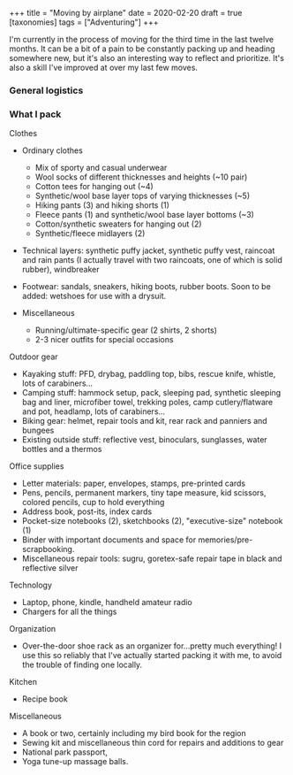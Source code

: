 +++
title = "Moving by airplane"
date = 2020-02-20
draft = true
[taxonomies]
tags = ["Adventuring"]
+++
<!-- wp:paragraph -->

I'm currently in the process of moving for the third time in the last twelve months. It can be a bit of a pain to be constantly packing up and heading somewhere new, but it's also an interesting way to reflect and prioritize. It's also a skill I've improved at over my last few moves.

<!-- /wp:paragraph -->

<!-- wp:heading {"level":3} -->

### General logistics

<!-- /wp:heading -->

<!-- wp:heading {"level":3} -->

### What I pack

<!-- /wp:heading -->

<!-- wp:paragraph -->

Clothes

<!-- /wp:paragraph -->

<!-- wp:list -->

- Ordinary clothes

  - Mix of sporty and casual underwear
  - Wool socks of different thicknesses and heights (~10 pair)
  - Cotton tees for hanging out (~4)
  - Synthetic/wool base layer tops of varying thicknesses (~5)
  - Hiking pants (3) and hiking shorts (1)
  - Fleece pants (1) and synthetic/wool base layer bottoms (~3)
  - Cotton/synthetic sweaters for hanging out (2)
  - Synthetic/fleece midlayers (2)

- Technical layers: synthetic puffy jacket, synthetic puffy vest, raincoat and rain pants (I actually travel with two raincoats, one of which is solid rubber), windbreaker

- Footwear: sandals, sneakers, hiking boots, rubber boots. Soon to be added: wetshoes for use with a drysuit.

- Miscellaneous

  - Running/ultimate-specific gear (2 shirts, 2 shorts)
  - 2-3 nicer outfits for special occasions

<!-- /wp:list -->

<!-- wp:paragraph -->

Outdoor gear

<!-- /wp:paragraph -->

<!-- wp:list -->

- Kayaking stuff: PFD, drybag, paddling top, bibs, rescue knife, whistle, lots of carabiners...
- Camping stuff: hammock setup, pack, sleeping pad, synthetic sleeping bag and liner, microfiber towel, trekking poles, camp cutlery/flatware and pot, headlamp, lots of carabiners...
- Biking gear: helmet, repair tools and kit, rear rack and panniers and bungees
- Existing outside stuff: reflective vest, binoculars, sunglasses, water bottles and a thermos

<!-- /wp:list -->

<!-- wp:paragraph -->

Office supplies

<!-- /wp:paragraph -->

<!-- wp:list -->

- Letter materials: paper, envelopes, stamps, pre-printed cards
- Pens, pencils, permanent markers, tiny tape measure, kid scissors, colored pencils, cup to hold everything
- Address book, post-its, index cards
- Pocket-size notebooks (2), sketchbooks (2), "executive-size" notebook (1)
- Binder with important documents and space for memories/pre-scrapbooking.
- Miscellaneous repair tools: sugru, goretex-safe repair tape in black and reflective silver

<!-- /wp:list -->

<!-- wp:paragraph -->

Technology

<!-- /wp:paragraph -->

<!-- wp:list -->

- Laptop, phone, kindle, handheld amateur radio
- Chargers for all the things

<!-- /wp:list -->

<!-- wp:paragraph -->

Organization

<!-- /wp:paragraph -->

<!-- wp:list -->

- Over-the-door shoe rack as an organizer for...pretty much everything! I use this so reliably that I've actually started packing it with me, to avoid the trouble of finding one locally.

<!-- /wp:list -->

<!-- wp:paragraph -->

Kitchen

<!-- /wp:paragraph -->

<!-- wp:list -->

- Recipe book

<!-- /wp:list -->

<!-- wp:paragraph -->

Miscellaneous

<!-- /wp:paragraph -->

<!-- wp:list -->

- A book or two, certainly including my bird book for the region
- Sewing kit and miscellaneous thin cord for repairs and additions to gear
- National park passport,
- Yoga tune-up massage balls.

<!-- /wp:list -->
